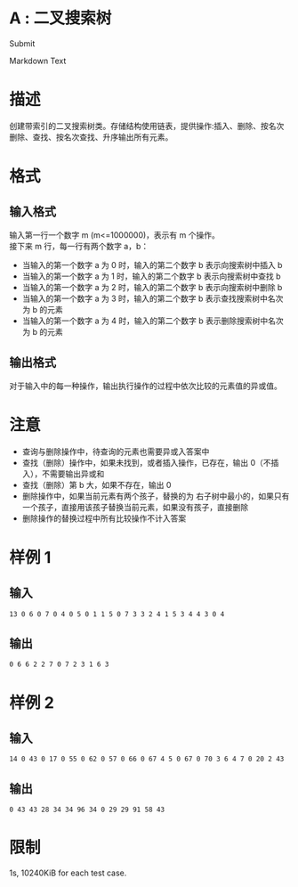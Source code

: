 # A : 二叉搜索树

Submit

Markdown Text

# 描述

创建带索引的二叉搜索树类。存储结构使用链表，提供操作:插入、删除、按名次删除、查找、按名次查找、升序输出所有元素。

# 格式

## 输入格式

输入第一行一个数字 m (m<=1000000)，表示有 m 个操作。  
接下来 m 行，每一行有两个数字 a，b：

+   当输入的第一个数字 a 为 0 时，输入的第二个数字 b 表示向搜索树中插入 b
+   当输入的第一个数字 a 为 1 时，输入的第二个数字 b 表示向搜索树中查找 b
+   当输入的第一个数字 a 为 2 时，输入的第二个数字 b 表示向搜索树中删除 b
+   当输入的第一个数字 a 为 3 时，输入的第二个数字 b 表示查找搜索树中名次为 b 的元素
+   当输入的第一个数字 a 为 4 时，输入的第二个数字 b 表示删除搜索树中名次为 b 的元素

## 输出格式

对于输入中的每一种操作，输出执行操作的过程中依次比较的元素值的异或值。

# 注意

+   查询与删除操作中，待查询的元素也需要异或入答案中
+   查找（删除）操作中，如果未找到，或者插入操作，已存在，输出 0（不插入），不需要输出异或和
+   查找（删除）第 b 大，如果不存在，输出 0
+   删除操作中，如果当前元素有两个孩子，替换的为 右子树中最小的，如果只有一个孩子，直接用该孩子替换当前元素，如果没有孩子，直接删除
+   删除操作的替换过程中所有比较操作不计入答案

# 样例 1

## 输入

`13 0 6 0 7 0 4 0 5 0 1 1 5 0 7 3 3 2 4 1 5 3 4 4 3 0 4`

## 输出

`0 6 6 2 2 7 0 7 2 3 1 6 3`

# 样例 2

## 输入

`14 0 43 0 17 0 55 0 62 0 57 0 66 0 67 4 5 0 67 0 70 3 6 4 7 0 20 2 43`

## 输出

`0 43 43 28 34 34 96 34 0 29 29 91 58 43`

# 限制

1s, 10240KiB for each test case.